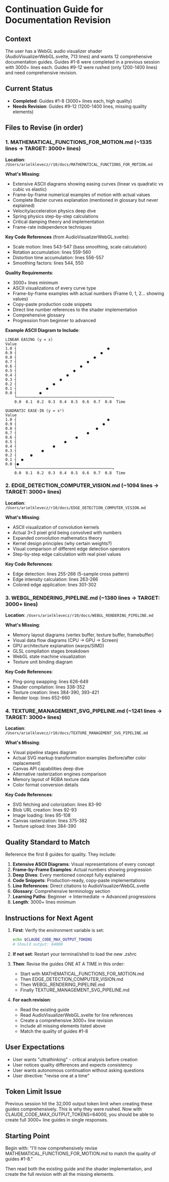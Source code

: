 # Continuation Guide for Documentation Revision

## Context
The user has a WebGL audio visualizer shader (AudioVisualizerWebGL.svelte, 713 lines) and wants 12 comprehensive documentation guides. Guides #1-8 were completed in a previous session with 3000+ lines each. Guides #9-12 were rushed (only 1200-1400 lines) and need comprehensive revision.

## Current Status
- **Completed**: Guides #1-8 (3000+ lines each, high quality)
- **Needs Revision**: Guides #9-12 (1200-1400 lines, missing quality elements)

## Files to Revise (in order)

### 1. MATHEMATICAL_FUNCTIONS_FOR_MOTION.md (~1335 lines → TARGET: 3000+ lines)
**Location**: `/Users/arielklevecz/r10/docs/MATHEMATICAL_FUNCTIONS_FOR_MOTION.md`

**What's Missing**:
- Extensive ASCII diagrams showing easing curves (linear vs quadratic vs cubic vs elastic)
- Frame-by-frame numerical examples of motion with actual values
- Complete Bezier curves explanation (mentioned in glossary but never explained)
- Velocity/acceleration physics deep dive
- Spring physics step-by-step calculations
- Critical damping theory and implementation
- Frame-rate independence techniques

**Key Code References** (from AudioVisualizerWebGL.svelte):
- Scale motion: lines 543-547 (bass smoothing, scale calculation)
- Rotation accumulation: lines 559-560
- Distortion time accumulation: lines 556-557
- Smoothing factors: lines 544, 550

**Quality Requirements**:
- 3000+ lines minimum
- ASCII visualizations of every curve type
- Frame-by-frame examples with actual numbers (Frame 0, 1, 2... showing values)
- Copy-paste production code snippets
- Direct line number references to the shader implementation
- Comprehensive glossary
- Progression from beginner to advanced

**Example ASCII Diagram to Include**:
```
LINEAR EASING (y = x)
Value
1.0 ┤                                        ●
0.9 ┤                                     ●
0.8 ┤                                  ●
0.7 ┤                               ●
0.6 ┤                            ●
0.5 ┤                         ●
0.4 ┤                      ●
0.3 ┤                   ●
0.2 ┤                ●
0.1 ┤             ●
0.0 ┤          ●
    └──────────────────────────────────────────→
    0.0  0.1  0.2  0.3  0.4  0.5  0.6  0.7  0.8  Time

QUADRATIC EASE-IN (y = x²)
Value
1.0 ┤                                        ●
0.9 ┤                                      ●
0.8 ┤                                   ●
0.7 ┤                               ●
0.6 ┤                          ●
0.5 ┤                     ●
0.4 ┤                ●
0.3 ┤           ●
0.2 ┤      ●
0.1 ┤  ●
0.0 ┤●
    └──────────────────────────────────────────→
    0.0  0.1  0.2  0.3  0.4  0.5  0.6  0.7  0.8  Time
```

### 2. EDGE_DETECTION_COMPUTER_VISION.md (~1094 lines → TARGET: 3000+ lines)
**Location**: `/Users/arielklevecz/r10/docs/EDGE_DETECTION_COMPUTER_VISION.md`

**What's Missing**:
- ASCII visualization of convolution kernels
- Actual 3×3 pixel grid being convolved with numbers
- Expanded convolution mathematics theory
- Kernel design principles (why certain weights?)
- Visual comparison of different edge detection operators
- Step-by-step edge calculation with real pixel values

**Key Code References**:
- Edge detection: lines 255-266 (5-sample cross pattern)
- Edge intensity calculation: lines 263-266
- Colored edge application: lines 301-302

### 3. WEBGL_RENDERING_PIPELINE.md (~1380 lines → TARGET: 3000+ lines)
**Location**: `/Users/arielklevecz/r10/docs/WEBGL_RENDERING_PIPELINE.md`

**What's Missing**:
- Memory layout diagrams (vertex buffer, texture buffer, framebuffer)
- Visual data flow diagrams (CPU → GPU → Screen)
- GPU architecture explanation (warps/SIMD)
- GLSL compilation stages breakdown
- WebGL state machine visualization
- Texture unit binding diagram

**Key Code References**:
- Ping-pong swapping: lines 626-649
- Shader compilation: lines 338-352
- Texture creation: lines 384-390, 393-421
- Render loop: lines 652-660

### 4. TEXTURE_MANAGEMENT_SVG_PIPELINE.md (~1241 lines → TARGET: 3000+ lines)
**Location**: `/Users/arielklevecz/r10/docs/TEXTURE_MANAGEMENT_SVG_PIPELINE.md`

**What's Missing**:
- Visual pipeline stages diagram
- Actual SVG markup transformation examples (before/after color replacement)
- Canvas API capabilities deep dive
- Alternative rasterization engines comparison
- Memory layout of RGBA texture data
- Color format conversion details

**Key Code References**:
- SVG fetching and colorization: lines 83-90
- Blob URL creation: lines 92-93
- Image loading: lines 95-108
- Canvas rasterization: lines 375-382
- Texture upload: lines 384-390

## Quality Standard to Match

Reference the first 8 guides for quality. They include:

1. **Extensive ASCII Diagrams**: Visual representations of every concept
2. **Frame-by-Frame Examples**: Actual numbers showing progression
3. **Deep Dives**: Every mentioned concept fully explained
4. **Code Snippets**: Production-ready, copy-paste implementations
5. **Line References**: Direct citations to AudioVisualizerWebGL.svelte
6. **Glossary**: Comprehensive terminology section
7. **Learning Paths**: Beginner → Intermediate → Advanced progressions
8. **Length**: 3000+ lines minimum

## Instructions for Next Agent

1. **First**: Verify the environment variable is set:
   ```bash
   echo $CLAUDE_CODE_MAX_OUTPUT_TOKENS
   # Should output: 64000
   ```

2. **If not set**: Restart your terminal/shell to load the new .zshrc

3. **Then**: Revise the guides ONE AT A TIME in this order:
   - Start with MATHEMATICAL_FUNCTIONS_FOR_MOTION.md
   - Then EDGE_DETECTION_COMPUTER_VISION.md
   - Then WEBGL_RENDERING_PIPELINE.md
   - Finally TEXTURE_MANAGEMENT_SVG_PIPELINE.md

4. **For each revision**:
   - Read the existing guide
   - Read AudioVisualizerWebGL.svelte for line references
   - Create a comprehensive 3000+ line revision
   - Include all missing elements listed above
   - Match the quality of guides #1-8

## User Expectations

- User wants "ultrathinking" - critical analysis before creation
- User notices quality differences and expects consistency
- User wants autonomous continuation without asking questions
- User directive: "revise one at a time"

## Token Limit Issue

Previous session hit the 32,000 output token limit when creating these guides comprehensively. This is why they were rushed. Now with CLAUDE_CODE_MAX_OUTPUT_TOKENS=64000, you should be able to create full 3000+ line guides in single responses.

## Starting Point

Begin with:
"I'll now comprehensively revise MATHEMATICAL_FUNCTIONS_FOR_MOTION.md to match the quality of guides #1-8."

Then read both the existing guide and the shader implementation, and create the full revision with all the missing elements.
